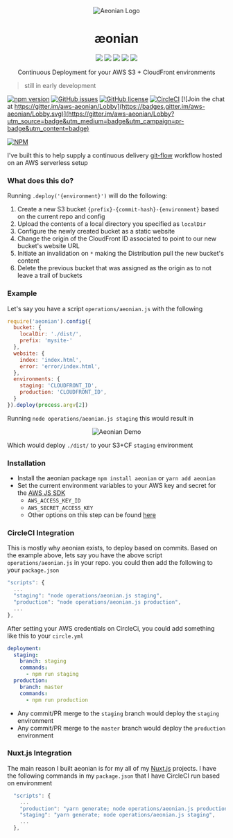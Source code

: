 <p align="center">
  <img src="https://github.com/acidjazz/aeonian/raw/master/media/ae.png" alt="Aeonian Logo"/>
</p>

<h1 align="center"> æonian</h1>

<p align="center">
  <img src="https://github.com/acidjazz/aeonian/raw/master/media/automate.png"/>
  <img src="https://github.com/acidjazz/aeonian/raw/master/media/your.png"/>
  <img src="https://github.com/acidjazz/aeonian/raw/master/media/s3.png"/>
  <img src="https://github.com/acidjazz/aeonian/raw/master/media/plus.png"/>
  <img src="https://github.com/acidjazz/aeonian/raw/master/media/cf.png"/>
</p>

<p align="center">Continuous Deployment for your AWS S3 + CloudFront environments</p>

> still in early development

[![npm version](https://badge.fury.io/js/aeonian.svg)](https://badge.fury.io/js/aeonian)
[![GitHub issues](https://img.shields.io/github/issues/acidjazz/aeonian.svg)](https://github.com/acidjazz/aeonian/issues)
[![GitHub license](https://img.shields.io/badge/license-Apache%202-blue.svg)](https://raw.githubusercontent.com/acidjazz/aeonian/master/license)
[![CircleCI](https://img.shields.io/circleci/project/github/acidjazz/aeonian.svg)](https://circleci.com/gh/acidjazz/aeonian/)
[![Join the chat at https://gitter.im/aws-aeonian/Lobby](https://badges.gitter.im/aws-aeonian/Lobby.svg)](https://gitter.im/aws-aeonian/Lobby?utm_source=badge&utm_medium=badge&utm_campaign=pr-badge&utm_content=badge)


[![NPM](https://nodei.co/npm/aeonian.png)](https://nodei.co/npm/aeonian/)

I've built this to help supply a continuous delivery [git-flow](http://nvie.com/posts/a-successful-git-branching-model/) workflow hosted on an AWS serverless setup 

###  What does this do? 
Running `.deploy('{environment}')` will do the following:
1. Create a new S3 bucket `{prefix}-{commit-hash}-{environment}` based on the current repo and config
2. Upload the contents of a local directory you specified as `localDir` 
3. Configure the newly created bucket as a static website 
4. Change the origin of the CloudFront ID associated to point to our new bucket's website URL
5. Initiate an invalidation on `*` making the Distribution pull the new bucket's content
6. Delete the previous bucket that was assigned as the origin as to not leave a trail of buckets

### Example
Let's say you have a script `operations/aeonian.js` with the following
```javascript
require('aeonian').config({
  bucket: {
    localDir: './dist/',
    prefix: 'mysite-'
  },
  website: {
    index: 'index.html',
    error: 'error/index.html',
  },
  environments: {
    staging: 'CLOUDFRONT_ID',
    production: 'CLOUDFRONT_ID',
  }
}).deploy(process.argv[2])
```
Running `node operations/aeonian.js staging` this would result in
<p align="center">
 <img src="https://github.com/acidjazz/aeonian/raw/master/demo.gif" alt="Aeonian Demo"/>
</p>

Which would deploy `./dist/` to your S3+CF `staging` environment

### Installation

* Install the aeonian package
`npm install aeonian` or `yarn add aeonian`
* Set the current environment variables to your AWS key and secret for the [AWS JS SDK](https://aws.amazon.com/sdk-for-node-js/)
  * `AWS_ACCESS_KEY_ID`
  * `AWS_SECRET_ACCESS_KEY`
  * Other options on this step can be found [here](http://docs.aws.amazon.com/sdk-for-javascript/v2/developer-guide/setting-credentials-node.html)

### CircleCI Integration
This is mostly why aeonian exists, to deploy based on commits.  Based on the example above, lets say you have the above script `operations/aeonian.js` in your repo.  you could then add the following to your `package.json`
```javascript
"scripts": {
  ...
  "staging": "node operations/aeonian.js staging",
  "production": "node operations/aeonian.js production",
  ...
},
```
After setting your AWS credentials on CircleCi, you could add something like this to your `circle.yml`
```yaml
deployment:
  staging:
    branch: staging
    commands:
      - npm run staging
  production:
    branch: master
    commands:
      - npm run production
```
* Any commit/PR merge to the `staging` branch would deploy the `staging` environment
* Any commit/PR merge to the `master` branch would deploy the `production` environment

### Nuxt.js Integration
The main reason I built aeonian is for my all of my [Nuxt.js](https://nuxtjs.org/) projects. I have the following commands in my `package.json` that I have CircleCI run based on environment

```javascript
  "scripts": {
    ...
    "production": "yarn generate; node operations/aeonian.js production",
    "staging": "yarn generate; node operations/aeonian.js staging",
    ...
  },

```
